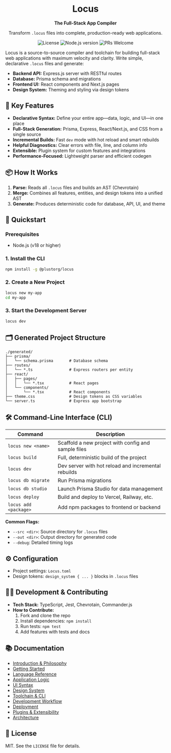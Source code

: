 <div align="center">
  <h1>Locus</h1>
  <p><strong>The Full-Stack App Compiler</strong></p>
  <p>Transform <code>.locus</code> files into complete, production-ready web applications.</p>
</div>

<div align="center">
  <img src="https://img.shields.io/badge/license-MIT-blue.svg" alt="License">
  <img src="https://img.shields.io/badge/node-%3E%3D18-brightgreen.svg" alt="Node.js version">
  <img src="https://img.shields.io/badge/PRs-welcome-brightgreen.svg" alt="PRs Welcome">
</div>



Locus is a source-to-source compiler and toolchain for building full-stack web applications with maximum velocity and clarity. Write simple, declarative `.locus` files and generate:

- **Backend API:** Express.js server with RESTful routes
- **Database:** Prisma schema and migrations
- **Frontend UI:** React components and Next.js pages
- **Design System:** Theming and styling via design tokens

## 🚀 Key Features

- **Declarative Syntax:** Define your entire app—data, logic, and UI—in one place
- **Full-Stack Generation:** Prisma, Express, React/Next.js, and CSS from a single source
- **Incremental Builds:** Fast `dev` mode with hot reload and smart rebuilds
- **Helpful Diagnostics:** Clear errors with file, line, and column info
- **Extensible:** Plugin system for custom features and integrations
- **Performance-Focused:** Lightweight parser and efficient codegen

## 📦 How It Works

1. **Parse:** Reads all `.locus` files and builds an AST (Chevrotain)
2. **Merge:** Combines all features, entities, and design tokens into a unified AST
3. **Generate:** Produces deterministic code for database, API, UI, and theme

## 🏁 Quickstart

### Prerequisites
- Node.js (v18 or higher)

### 1. Install the CLI
```bash
npm install -g @plustorg/locus
```

### 2. Create a New Project
```bash
locus new my-app
cd my-app
```

### 3. Start the Development Server
```bash
locus dev
```

## 🗂️ Generated Project Structure

```
./generated/
├── prisma/
│   └── schema.prisma       # Database schema
├── routes/
│   └── *.ts                # Express routers per entity
├── react/
│   ├── pages/
│   │   └── *.tsx           # React pages
│   └── components/
│       └── *.tsx           # React components
├── theme.css               # Design tokens as CSS variables
└── server.ts               # Express app bootstrap
```

## 🛠️ Command-Line Interface (CLI)

| Command                  | Description                                                              |
| ------------------------ | ------------------------------------------------------------------------ |
| `locus new <name>`       | Scaffold a new project with config and sample files                      |
| `locus build`            | Full, deterministic build of the project                                 |
| `locus dev`              | Dev server with hot reload and incremental rebuilds                      |
| `locus db migrate`       | Run Prisma migrations                                                     |
| `locus db studio`        | Launch Prisma Studio for data management                                 |
| `locus deploy`           | Build and deploy to Vercel, Railway, etc.                                |
| `locus add <package>`    | Add npm packages to frontend or backend                                  |

**Common Flags:**
- `--src <dir>`: Source directory for `.locus` files
- `--out <dir>`: Output directory for generated code
- `--debug`: Detailed timing logs

## ⚙️ Configuration

- Project settings: `Locus.toml`
- Design tokens: `design_system { ... }` blocks in `.locus` files

## 🧑‍💻 Development & Contributing

- **Tech Stack:** TypeScript, Jest, Chevrotain, Commander.js
- **How to Contribute:**
  1. Fork and clone the repo
  2. Install dependencies: `npm install`
  3. Run tests: `npm test`
  4. Add features with tests and docs

## 📚 Documentation

- [Introduction & Philosophy](docs/introduction/language.md)
- [Getting Started](docs/guides/getting-started.md)
- [Language Reference](docs/language/data-modeling.md)
- [Application Logic](docs/language/application-logic.md)
- [UI Syntax](docs/language/ui-syntax.md)
- [Design System](docs/design-system/theming.md)
- [Toolchain & CLI](docs/toolchain/cli.md)
- [Development Workflow](docs/toolchain/development-workflow.md)
- [Deployment](docs/toolchain/deployment.md)
- [Plugins & Extensibility](docs/plugins/index.md)
- [Architecture](docs/reference/architecture.md)

## 📝 License

MIT. See the `LICENSE` file for details.


